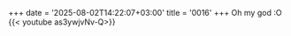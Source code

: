 +++
date = '2025-08-02T14:22:07+03:00'
title = '0016'
+++
Oh my god :O  
{{< youtube as3ywjvNv-Q>}}
